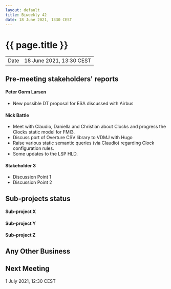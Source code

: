 ```yaml
---
layout: default
title: Biweekly 42
date: 18 June 2021, 1330 CEST
---
```


<script src="https://code.jquery.com/jquery-1.11.1.min.js">
</script>
<script src="/javascripts/edit.js"></script>
<script>setEditButonNm();</script>

# {{ page.title }}

|||
|---|---|
| Date | 18 June 2021, 13:30 CEST |


## Pre-meeting stakeholders' reports

<!-- Please keep in mind that the minutes are publicly available.-->

#### Peter Gorm Larsen
* New possible DT proposal for ESA discussed with Airbus

#### Nick Battle
* Meet with Claudio, Daniella and Christian about Clocks and progress the Clocks static model for FMI3.
* Discuss port of Overture CSV library to VDMJ with Hugo
* Raise various static semantic queries (via Claudio) regarding Clock configuration rules.
* Some updates to the LSP HLD.

#### Stakeholder 3
* Discussion Point 1
* Discussion Point 2


## Sub-projects status


#### Sub-project X

#### Sub-project Y

#### Sub-project Z

##  Any Other Business

Next Meeting
------------

1 July 2021, 12:30 CEST


<div id="edit_page_div"></div>
